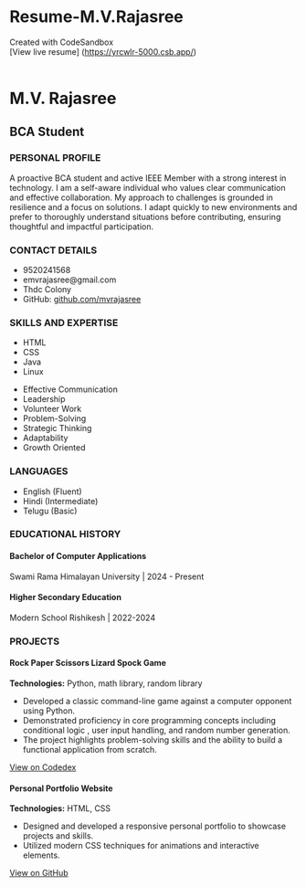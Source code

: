 # Resume-M.V.Rajasree
Created with CodeSandbox <br>
[View live resume] (https://yrcwlr-5000.csb.app/) <br>
<!DOCTYPE html>
<html lang="en">
  <head>
    <meta charset="UTF-8" />
    <meta name="viewport" content="width=device-width, initial-scale=1.0" />
    
  <link rel="stylesheet" href="styles.css" />
    <link
      href="https://fonts.googleapis.com/css2?family=Open+Sans:wght@400;600;700&display=swap"
      rel="stylesheet"
    />
  </head>
  <body>
    <div class="resume-container">
      <header class="resume-header">
        </div>
        <div class="name-title-container">
          <h1>M.V. Rajasree</h1>
          <h2>BCA Student</h2>
        </div>
      </header>

  <main>
        <div class="content-columns">
          <section class="left-column">
            <!-- Personal Profile -->
            <section class="section">
              <h3>PERSONAL PROFILE</h3>
              <p>
                A proactive BCA student and active IEEE Member with a strong
                interest in technology. I am a self-aware individual who values
                clear communication and effective collaboration. My approach to
                challenges is grounded in resilience and a focus on solutions. I
                adapt quickly to new environments and prefer to thoroughly
                understand situations before contributing, ensuring thoughtful
                and impactful participation.
              </p>
            </section>

            
  <section class="section contact-details">
              <!-- Added class for potential specific styling -->
            <h3>CONTACT DETAILS</h3>
              <ul>
                <li>9520241568</li>
                <li>emvrajasree@gmail.com</li>
                <li>Thdc Colony</li>
                <li>
                  GitHub:
                  <a href="https://github.com/mvrajasree" target="_blank"
                    >github.com/mvrajasree</a
                  >
                </li>
              </ul>
            </section>

  <section class="section">
              <h3>SKILLS AND EXPERTISE</h3>
              <ul class="hard-skills">
                <li>HTML</li>
                <li>CSS</li>
                <li>Java</li>
                <li>Linux</li>
              </ul>

  <ul class="soft-skills">
                <li>Effective Communication</li>
                <li>Leadership</li>
                <li>Volunteer Work</li>
                <li>Problem-Solving</li>
                <li>Strategic Thinking</li>
                <li>Adaptability</li>
                <li>Growth Oriented</li>
              </ul>
            </section>

  <section class="section">
              <h3>LANGUAGES</h3>
              <ul>
                <li>English (Fluent)</li>
                <li>Hindi (Intermediate)</li>
                <li>Telugu (Basic)</li>
              </ul>
            </section>
          </section>

  <section class="right-column">
            <!-- Educational History -->
            <section class="section">
              <h3>EDUCATIONAL HISTORY</h3>
              <div class="education-item">
                <h4>Bachelor of Computer Applications</h4>
                <p>Swami Rama Himalayan University | 2024 - Present</p>
              </div>
              <div class="education-item">
                <h4>Higher Secondary Education</h4>
                <p>Modern School Rishikesh | 2022-2024</p>
              </div>
            </section>


            
  <section class="section">
              <h3>PROJECTS</h3>
              <div class="project-item">
                <h4>Rock Paper Scissors Lizard Spock Game</h4>
                <p>
                  <strong>Technologies:</strong> Python, math library, random
                  library
                </p>
                <ul>
                  <li>
                    Developed a classic command-line game against a computer
                    opponent using Python.
                  </li>
                  <li>
                    Demonstrated proficiency in core programming concepts
                    including conditional logic , user input handling, and
                    random number generation.
                  </li>
                  <li>
                    The project highlights problem-solving skills and the
                    ability to build a functional application from scratch.
                  </li>
                </ul>
                <p>
                  <a
                    href="https://www.codedex.io/@KaidaRex/build/rock_paper_scissors.py"
                    target="_blank"
                    >View on Codedex</a
                  >
                </p>
              </div>
              <div class="project-item">
                <h4>Personal Portfolio Website</h4>
                <p><strong>Technologies:</strong> HTML, CSS</p>
                <ul>
                  <li>
                    Designed and developed a responsive personal portfolio to
                    showcase projects and skills.
                  </li>
                  <li>
                    Utilized modern CSS techniques for animations and
                    interactive elements.
                  </li>
                </ul>
                <p>
                  <a
                    href="https://github.com/janesmith/personal-portfolio"
                    target="_blank"
                    >View on GitHub</a
                  >
                </p>
              </div>
              <!-- Add more project items as needed -->
            </section>
            <!-- End Projects Section -->
          </section>
        </div>
      </main>
    </div>
  </body>
</html>
